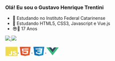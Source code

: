 ### Olá! Eu sou o Gustavo Henrique Trentini

- 🔭 Estudando no Instituto Federal Catarinense
- 🌱 Estudando HTML5, CSS3, Javascript e Vue.js
- 😎🌹 17 Anos

<div>
  <a href="https://github.com/GustavoTrentinidev">
  <img height="170em" src="https://github-readme-stats.vercel.app/api?username=GustavoTrentinidev&show_icons=true&theme=algolia&include_all_commits=true&count_private=true"/>
  <img height="170em" src="https://github-readme-stats.vercel.app/api/top-langs/?username=GustavoTrentinidev&layout=compact&langs_count=7&theme=algolia"/>
</div>
<div style="display: inline_block"><br>
  <img align="center" alt="Guto-Js" height="30" width="40" src="https://raw.githubusercontent.com/devicons/devicon/master/icons/javascript/javascript-plain.svg">
  <img align="center" alt="Guto-HTML" height="30" width="40" src="https://raw.githubusercontent.com/devicons/devicon/master/icons/html5/html5-original.svg">
  <img align="center" alt="Guto-CSS" height="30" width="40" src="https://raw.githubusercontent.com/devicons/devicon/master/icons/css3/css3-original.svg">
  <img align="center" alt="Guto-Vuejs" height="30" width="40" src="https://raw.githubusercontent.com/devicons/devicon/master/icons/vuejs/vuejs-original.svg">
</div>
